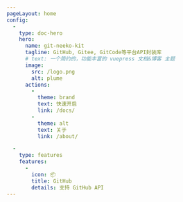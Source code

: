```yaml
---
pageLayout: home
config:
  -
    type: doc-hero
    hero:
      name: git-neeko-kit
      tagline: GitHub, Gitee, GitCode等平台API封装库
      # text: 一个简约的，功能丰富的 vuepress 文档&博客 主题
      image:
        src: /logo.png
        alt: plume
      actions:
        -
          theme: brand
          text: 快速开启
          link: /docs/
        -
          theme: alt
          text: 关于
          link: /about/

  -
    type: features
    features:
      -
        icon: 📦
        title: GitHub
        details: 支持 GitHub API
---
```

